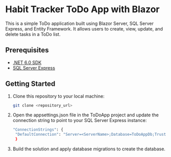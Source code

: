 # Habit Tracker ToDo App with Blazor

This is a simple ToDo application built using Blazor Server, SQL Server Express, and Entity Framework. It allows users to create, view, update, and delete tasks in a ToDo list.

## Prerequisites

- [.NET 6.0 SDK](https://dotnet.microsoft.com/download/dotnet/6.0)
- [SQL Server Express](https://www.microsoft.com/en-us/sql-server/sql-server-downloads)

## Getting Started

1. Clone this repository to your local machine:

   ```bash
   git clone <repository_url>

2. Open the appsettings.json file in the ToDoApp project and update the connection string to point to your SQL Server Express instance:

   ```bash
   "ConnectionStrings": {
    "DefaultConnection": "Server=<ServerName>;Database=ToDoAppDb;Trusted_Connection=True;"
    }

3. Build the solution and apply database migrations to create the database.


